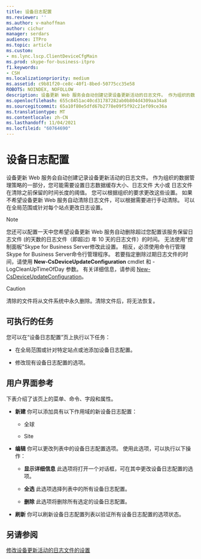 ```yaml
---
title: 设备日志配置
ms.reviewer: ''
ms.author: v-mahoffman
author: cichur
manager: serdars
audience: ITPro
ms.topic: article
ms.custom:
- ms.lync.lscp.ClientDeviceCfgMain
ms.prod: skype-for-business-itpro
f1.keywords:
- CSH
ms.localizationpriority: medium
ms.assetid: c9b81f20-ce8c-40f1-8bed-50775cc35e58
ROBOTS: NOINDEX, NOFOLLOW
description: 设备更新 Web 服务会自动创建记录设备更新活动的日志文件。 作为组织的数据管理策略的一部分，您可能需要设置日志数据缓存大小、日志文件 大小或 日志文件 在清除之前保留的时间长度的阈值。 您可以根据组织的要求更改这些设置。 如果不希望设备更新 Web 服务自动清除日志文件，可以根据需要进行手动清除。 可以在全局范围或针对每个站点更改日志设置。
ms.openlocfilehash: 655c8451ac40cd31787282ab0b804d4309aa34a8
ms.sourcegitcommit: 65a10f80e5dfd67b2778e09f5f92c21ef09ce36a
ms.translationtype: MT
ms.contentlocale: zh-CN
ms.lasthandoff: 11/04/2021
ms.locfileid: "60764690"
---
```

# <a name="device-log-configuration"></a>设备日志配置

设备更新 Web 服务会自动创建记录设备更新活动的日志文件。 作为组织的数据管理策略的一部分，您可能需要设置日志数据缓存大小、日志文件 大小或 日志文件 在清除之前保留的时间长度的阈值。 您可以根据组织的要求更改这些设置。 如果不希望设备更新 Web 服务自动清除日志文件，可以根据需要进行手动清除。 可以在全局范围或针对每个站点更改日志设置。

> [!NOTE]
> 您还可以配置一天中您希望设备更新 Web 服务自动删除超过您配置该服务保留日志文件 (的天数的日志文件（即超过) 年 10 天的日志文件）的时间。 无法使用"控制面板"Skype for Business Server修改此设置。 相反，必须使用命令行管理Skype for Business Server命令行管理程序。 若要指定删除过期日志文件的时间，请使用 **New-CsDeviceUpdateConfiguration** cmdlet 和 -LogCleanUpTimeOfDay 参数。 有关详细信息，请参阅 [New-CsDeviceUpdateConfiguration](/powershell/module/skype/new-csdeviceupdateconfiguration?view=skype-ps)。

> [!CAUTION]
> 清除的文件将从文件系统中永久删除。清除文件后，将无法恢复。

## <a name="tasks-you-can-perform"></a>可执行的任务

您可以在“设备日志配置”页上执行以下任务：

- 在全局范围或针对特定站点或池添加设备日志配置。

- 修改现有设备日志配置的选项。

## <a name="ui-reference"></a>用户界面参考

下表介绍了该页上的菜单、命令、字段和属性。

- **新建** 你可以添加具有以下作用域的新设备日志配置：

  - 全球

  - Site

- **编辑** 你可以更改列表中的设备日志配置选项。 使用此选项，可以执行以下操作：

  - **显示详细信息** 此选项将打开一个对话框，可在其中更改设备日志配置的选项。

  - **全选** 此选项选择列表中的所有设备日志配置。

  - **删除** 此选项将删除所有选定的设备日志配置。

- **刷新** 你可以刷新设备日志配置列表以验证所有设备日志配置的选项状态。

## <a name="see-also"></a>另请参阅

[修改设备更新活动的日志文件的设置](/previous-versions/office/lync-server-2013/lync-server-2013-modify-settings-for-device-update-log-files)